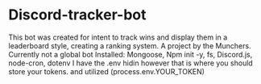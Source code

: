 # Discord-tracker-bot

This bot was created for intent to track wins and display them in a leaderboard style, creating a ranking system.
A project by the Munchers. 
Currently not a global bot 
Installed:
Mongoose,
Npm init -y,
fs,
Discord.js,
node-cron,
dotenv
I have the .env hidin however that is where you should store your tokens. and utilized (process.env.YOUR_TOKEN)
